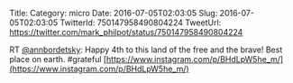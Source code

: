 Title: 
Category: micro
Date: 2016-07-05T02:03:05
Slug: 2016-07-05T02:03:05
TwitterId: 750147958490804224
TweetUrl: https://twitter.com/mark_philpot/status/750147958490804224

RT [@annbordetsky](https://twitter.com/annbordetsky): Happy 4th to this land of the free and the brave! Best place on earth. #grateful [https://www.instagram.com/p/BHdLpW5he_m/](https://www.instagram.com/p/BHdLpW5he_m/)